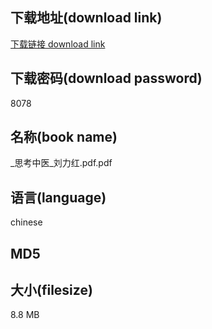 ## 下载地址(download link)
[下载链接 download link](https://voluble-croquembouche-d321dc.netlify.app/?s=_%E6%80%9D%E8%80%83%E4%B8%AD%E5%8C%BB_%E5%88%98%E5%8A%9B%E7%BA%A2.pdf)

## 下载密码(download password)
8078

## 名称(book name)
_思考中医_刘力红.pdf.pdf

## 语言(language)
chinese

## MD5


## 大小(filesize)
8.8 MB

